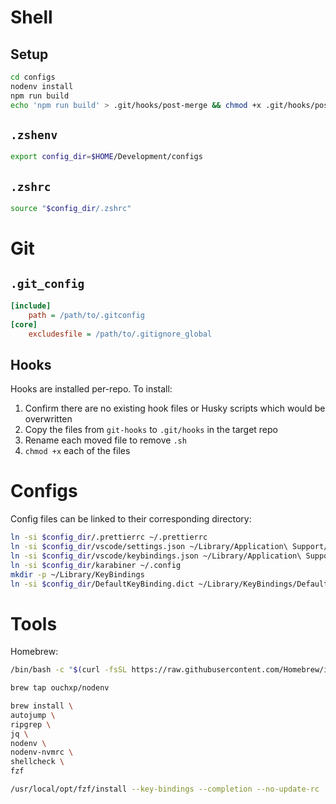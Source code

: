 # Shell

## Setup

```sh
cd configs
nodenv install
npm run build
echo 'npm run build' > .git/hooks/post-merge && chmod +x .git/hooks/post-merge
```

## `.zshenv`

```sh
export config_dir=$HOME/Development/configs
```

## `.zshrc`

```sh
source "$config_dir/.zshrc"
```

# Git

## `.git_config`

```ini
[include]
    path = /path/to/.gitconfig
[core]
    excludesfile = /path/to/.gitignore_global
```

## Hooks

Hooks are installed per-repo. To install:

1. Confirm there are no existing hook files or Husky scripts which would be overwritten
1. Copy the files from `git-hooks` to `.git/hooks` in the target repo
1. Rename each moved file to remove `.sh`
1. `chmod +x` each of the files

# Configs

Config files can be linked to their corresponding directory:

```sh
ln -si $config_dir/.prettierrc ~/.prettierrc
ln -si $config_dir/vscode/settings.json ~/Library/Application\ Support/Code/User/settings.json
ln -si $config_dir/vscode/keybindings.json ~/Library/Application\ Support/Code/User/keybindings.json
ln -si $config_dir/karabiner ~/.config
mkdir -p ~/Library/KeyBindings
ln -si $config_dir/DefaultKeyBinding.dict ~/Library/KeyBindings/DefaultKeyBinding.dict
```

# Tools

Homebrew:

```sh
/bin/bash -c "$(curl -fsSL https://raw.githubusercontent.com/Homebrew/install/master/install.sh)"

brew tap ouchxp/nodenv

brew install \
autojump \
ripgrep \
jq \
nodenv \
nodenv-nvmrc \
shellcheck \
fzf

/usr/local/opt/fzf/install --key-bindings --completion --no-update-rc
```
